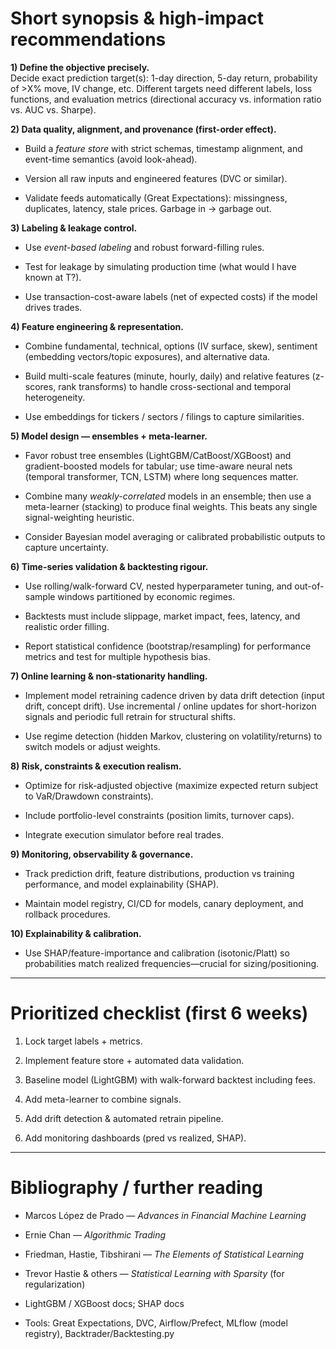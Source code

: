 # **Short synopsis & high-impact recommendations**

**1\) Define the objective precisely.**  
 Decide exact prediction target(s): 1-day direction, 5-day return, probability of \>X% move, IV change, etc. Different targets need different labels, loss functions, and evaluation metrics (directional accuracy vs. information ratio vs. AUC vs. Sharpe).

**2\) Data quality, alignment, and provenance (first-order effect).**

* Build a *feature store* with strict schemas, timestamp alignment, and event-time semantics (avoid look-ahead).

* Version all raw inputs and engineered features (DVC or similar).

* Validate feeds automatically (Great Expectations): missingness, duplicates, latency, stale prices. Garbage in → garbage out.

**3\) Labeling & leakage control.**

* Use *event-based labeling* and robust forward-filling rules.

* Test for leakage by simulating production time (what would I have known at T?).

* Use transaction-cost-aware labels (net of expected costs) if the model drives trades.

**4\) Feature engineering & representation.**

* Combine fundamental, technical, options (IV surface, skew), sentiment (embedding vectors/topic exposures), and alternative data.

* Build multi-scale features (minute, hourly, daily) and relative features (z-scores, rank transforms) to handle cross-sectional and temporal heterogeneity.

* Use embeddings for tickers / sectors / filings to capture similarities.

**5\) Model design — ensembles \+ meta-learner.**

* Favor robust tree ensembles (LightGBM/CatBoost/XGBoost) and gradient-boosted models for tabular; use time-aware neural nets (temporal transformer, TCN, LSTM) where long sequences matter.

* Combine many *weakly-correlated* models in an ensemble; then use a meta-learner (stacking) to produce final weights. This beats any single signal-weighting heuristic.

* Consider Bayesian model averaging or calibrated probabilistic outputs to capture uncertainty.

**6\) Time-series validation & backtesting rigour.**

* Use rolling/walk-forward CV, nested hyperparameter tuning, and out-of-sample windows partitioned by economic regimes.

* Backtests must include slippage, market impact, fees, latency, and realistic order filling.

* Report statistical confidence (bootstrap/resampling) for performance metrics and test for multiple hypothesis bias.

**7\) Online learning & non-stationarity handling.**

* Implement model retraining cadence driven by data drift detection (input drift, concept drift). Use incremental / online updates for short-horizon signals and periodic full retrain for structural shifts.

* Use regime detection (hidden Markov, clustering on volatility/returns) to switch models or adjust weights.

**8\) Risk, constraints & execution realism.**

* Optimize for risk-adjusted objective (maximize expected return subject to VaR/Drawdown constraints).

* Include portfolio-level constraints (position limits, turnover caps).

* Integrate execution simulator before real trades.

**9\) Monitoring, observability & governance.**

* Track prediction drift, feature distributions, production vs training performance, and model explainability (SHAP).

* Maintain model registry, CI/CD for models, canary deployment, and rollback procedures.

**10\) Explainability & calibration.**

* Use SHAP/feature-importance and calibration (isotonic/Platt) so probabilities match realized frequencies—crucial for sizing/positioning.

---

# **Prioritized checklist (first 6 weeks)**

1. Lock target labels \+ metrics.

2. Implement feature store \+ automated data validation.

3. Baseline model (LightGBM) with walk-forward backtest including fees.

4. Add meta-learner to combine signals.

5. Add drift detection & automated retrain pipeline.

6. Add monitoring dashboards (pred vs realized, SHAP).

---

# **Bibliography / further reading**

* Marcos López de Prado — *Advances in Financial Machine Learning*

* Ernie Chan — *Algorithmic Trading*

* Friedman, Hastie, Tibshirani — *The Elements of Statistical Learning*

* Trevor Hastie & others — *Statistical Learning with Sparsity* (for regularization)

* LightGBM / XGBoost docs; SHAP docs

* Tools: Great Expectations, DVC, Airflow/Prefect, MLflow (model registry), Backtrader/Backtesting.py

